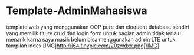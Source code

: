 # Template-AdminMahasiswa
template web yang menggunakan OOP pure dan eloquent database sendiri yang memilik fiture crud dan login form
untuk bagian admin tidak terlalu menarik karna saya masih belum bisa menggunakan admin LTE
untuk tampilan index
[IMG]http://i64.tinypic.com/20zwdxx.png[/IMG]
